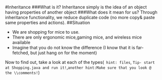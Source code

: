 #Inheritance 
###What is it?
Inheritance simply is the idea of an object having properties of another object 
###What does it mean for us?
Through inheritance functionality, we reduce duplicate code (no more copy& paste same properties and actions).
##Situation
* We are shopping for mice to use. 
* There are only ergonomic mice,gaming mice, and wireless mice available
* Imagine that you do not know the difference (I know that it is far-fetched, but just hang on for the moment)

Now to find out, take a look at each of the types(` hint: files`, `Tip- start at Shopping.java and run it!`,`another hint:Make sure that you look @ the \\comments!`)

